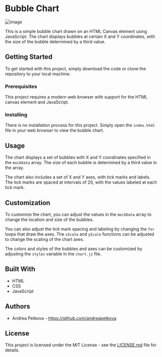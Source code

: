 # Bubble Chart

![image](https://user-images.githubusercontent.com/82291897/232204020-30b6e6c3-5a7d-4b7a-a858-41241b8308e9.png)

This is a simple bubble chart drawn on an HTML Canvas element using JavaScript. The chart displays bubbles at certain X and Y coordinates, with the size of the bubble determined by a third value.

## Getting Started

To get started with this project, simply download the code or clone the repository to your local machine.

### Prerequisites

This project requires a modern web browser with support for the HTML canvas element and JavaScript.

### Installing

There is no installation process for this project. Simply open the `index.html` file in your web browser to view the bubble chart.

## Usage

The chart displays a set of bubbles with X and Y coordinates specified in the `mockData` array. The size of each bubble is determined by a third value in the array.

The chart also includes a set of X and Y axes, with tick marks and labels. The tick marks are spaced at intervals of 20, with the values labeled at each tick mark.

## Customization

To customize the chart, you can adjust the values in the `mockData` array to change the location and size of the bubbles.

You can also adjust the tick mark spacing and labeling by changing the `for` loops that draw the axes.
The `xScale` and `yScale` functions can be adjusted to change the scaling of the chart axes.

The colors and styles of the bubbles and axes can be customized by adjusting the `styles` variable in the `chart.js` file.

## Built With

- HTML
- CSS
- JavaScript

## Authors

- Andrea Petkova - https://github.com/andreapetkova

## License

This project is licensed under the MIT License - see the [LICENSE.md](LICENSE.md) file for details.
